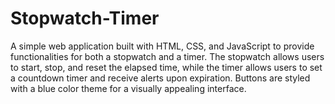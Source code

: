 # Stopwatch-Timer
A simple web application built with HTML, CSS, and JavaScript to provide functionalities for both a stopwatch and a timer. The stopwatch allows users to start, stop, and reset the elapsed time, while the timer allows users to set a countdown timer and receive alerts upon expiration. Buttons are styled with a blue color theme for a visually appealing interface.
